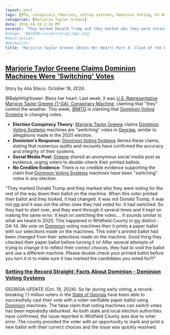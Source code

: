```yaml
---
layout: post
tags: [MTG, conspiracy theories, voting systems, Dominion Voting, US House of Representatives, politics]
categories: [Marjorie Taylor Greene]
date: 2024-10-19 2:24 PM
excerpt: "They marked Donald Trump and they marked who they were voting for the rest of the way down their ballot on the machine. When this voter printed their ballot and they looked, it had changed. It was not Donald Trump, it was not me and it was not the other ones they had voted for. It had switched. So they had to start over, and they went through it several times and it kept on making the same error. It kept on switching the votes.... It sounds similar to what we heard in 2020. This happened in Whitfield County in my district - GA-14. We vote on Dominion voting machines then it prints a paper ballot with our selections made on the machines. This voter's printed ballot had been changed from their selections made on the machine. Good thing they checked their paper ballot before turning it in! After several attempts of trying to change it to reflect their correct choices, they had to void the ballot and use a different machine. Please double check your printed ballot before you turn it in to make sure it has marked the candidates you voted for!!! – US Rep. Marjorie Taylor Greene (T-GA)"
#image: 'BASEURL/assets/blog/img/.png'
#description:
#permalink:
title: 'Marjorie Taylor Greene (Bless Her Heart) Part 4: Clash of the Machines: Conspiracy Machine Versus Dominion Machines'
---
```



## [Marjorie Taylor Greene Claims Dominion Machines Were 'Switching' Votes](https://www.newsweek.com/marjorie-taylor-greene-claims-dominion-machines-were-switching-votes-1971486)

Story by Aila Slisco. October 18, 2024.

@RalphHightower: Bless her heart. Last week, it was [U.S. Representative
Marjorie Taylor Greene \(T-GA), Conspiracy Machine](https://greene.house.gov/),
claiming that "they" control the weather. This week, [@MTG](https://green.house.gov/)
is claiming that [Dominion Voting Systems](https://www.dominionvoting.com/) is
changing votes.

- **Election Conspiracy Theory**: [Marjorie Taylor Greene](green.house,gov/) claims [Dominion Voting Systems](https://www.dominionvoting.com/) machines are "switching" votes in [Georgia](https://georgia.gov/), similar to allegations made in the 2020 election.
- **Dominion's Response**: [Dominion Voting Systems](https://www.dominionvoting.com/) denies these claims, stating that numerous audits and recounts have confirmed the accuracy and integrity of their systems.
- **Social Media Post**: [Greene](https://greene.house.gov/) shared an anonymous social media post as evidence, urging voters to double-check their printed ballots.
- **No Credible Evidence**: There is no credible evidence supporting the claim that [Dominion Voting Systems](https://www.dominionvoting.com/) machines have been "switching" votes in any election.

"They marked Donald Trump and they marked who they were voting for the rest of
the way down their ballot on the machine. When this voter printed their ballot
and they looked, it had changed. It was not Donald Trump, it was not [me](https://greene.house.gov/)
and it was not the other ones they had voted for. It had switched. So they had
to start over, and they went through it several times and it kept on making the
same error. It kept on switching the votes.... It sounds similar to what we heard
in 2020. This happened in Whitfield County in [my](https://greene.house.gov/)
district - GA-14. We vote on [Dominion](https://www.dominionvoting.com/setting-the-record-straight/)
voting machines then it prints a paper ballot with our selections made on the
machines. This voter's printed ballot had been changed from their selections
made on the machine. Good thing they checked their paper ballot before turning
it in! After several attempts of trying to change it to reflect their correct
choices, they had to void the ballot and use a different machine. Please double
check your printed ballot before you turn it in to make sure it has marked the
candidates you voted for!!!"

### [Setting the Record Straight: Facts About Dominion - Dominion Voting Systems](https://www.dominionvoting.com/setting-the-record-straight/)

GEORGIA UPDATE (Oct. 19, 2024): So far during early voting, a record-breaking
1.1 million voters in the [State of Georgia](https://georgia.gov/) have been
able to successfully cast their vote with a voter-verifiable paper ballot using
[Dominion](https://www.dominionvoting.com/) machines. The false claim that voting
machines can switch votes has been repeatedly debunked. As both state and local
election authorities have confirmed, the issue reported in Whitfield County was
due to voter error. The county provided the voter with an opportunity to mark and
print a new ballot with their correct choices and the issue was quickly resolved.
